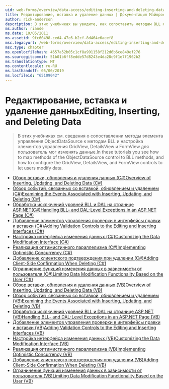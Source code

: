 ```yaml
---
uid: web-forms/overview/data-access/editing-inserting-and-deleting-data/index
title: Редактирование, вставка и удаление данных | Документация Майкрософт
author: rick-anderson
description: В этих учебниках вы увидите, как сопоставить методам BLL методы элемента управления ObjectDataSource и настройка GridView, DetailsView и FormView co...
ms.author: riande
ms.date: 10/05/2011
ms.assetid: 9fc60498-ced4-47c6-b2cf-8d464e6aeef8
msc.legacyurl: /web-forms/overview/data-access/editing-inserting-and-deleting-data
msc.type: chapter
ms.openlocfilehash: 4657a52b05c1cf8a991158f212d6b6ce849ef276
ms.sourcegitcommit: 51b01b6ff8edde57d8243e4da28c9f1e7f1962b2
ms.translationtype: MT
ms.contentlocale: ru-RU
ms.lasthandoff: 05/06/2019
ms.locfileid: "65109042"
---
```

# <a name="editing-inserting-and-deleting-data"></a><span data-ttu-id="db4d7-103">Редактирование, вставка и удаление данных</span><span class="sxs-lookup"><span data-stu-id="db4d7-103">Editing, Inserting, and Deleting Data</span></span>

> <span data-ttu-id="db4d7-104">В этих учебниках см. сведения о сопоставлении методы элемента управления ObjectDataSource к методам BLL и настройка элементов управления GridView, DetailsView и FormView для пользователь мог изменять данные.</span><span class="sxs-lookup"><span data-stu-id="db4d7-104">In these tutorials you see how to map methods of the ObjectDataSource control to BLL methods, and how to configure the GridView, DetailsView, and FormView controls to let users modify data.</span></span>

- [<span data-ttu-id="db4d7-105">Обзор вставки, обновления и удаления данных (C#)</span><span class="sxs-lookup"><span data-stu-id="db4d7-105">Overview of Inserting, Updating, and Deleting Data (C#)</span></span>](an-overview-of-inserting-updating-and-deleting-data-cs.md)
- [<span data-ttu-id="db4d7-106">Обзор событий, связанных со вставкой, обновлением и удалением (C#)</span><span class="sxs-lookup"><span data-stu-id="db4d7-106">Examining the Events Associated with Inserting, Updating, and Deleting (C#)</span></span>](examining-the-events-associated-with-inserting-updating-and-deleting-cs.md)
- [<span data-ttu-id="db4d7-107">Обработка исключений уровней BLL и DAL на странице ASP.NET(C#)</span><span class="sxs-lookup"><span data-stu-id="db4d7-107">Handling BLL- and DAL-Level Exceptions in an ASP.NET Page (C#)</span></span>](handling-bll-and-dal-level-exceptions-in-an-asp-net-page-cs.md)
- [<span data-ttu-id="db4d7-108">Добавление элементов управления проверки в интерфейсы правки и вставки (C#)</span><span class="sxs-lookup"><span data-stu-id="db4d7-108">Adding Validation Controls to the Editing and Inserting Interfaces (C#)</span></span>](adding-validation-controls-to-the-editing-and-inserting-interfaces-cs.md)
- [<span data-ttu-id="db4d7-109">Настройка интерфейса изменения данных (C#)</span><span class="sxs-lookup"><span data-stu-id="db4d7-109">Customizing the Data Modification Interface (C#)</span></span>](customizing-the-data-modification-interface-cs.md)
- [<span data-ttu-id="db4d7-110">Реализация оптимистичного параллелизма (C#)</span><span class="sxs-lookup"><span data-stu-id="db4d7-110">Implementing Optimistic Concurrency (C#)</span></span>](implementing-optimistic-concurrency-cs.md)
- [<span data-ttu-id="db4d7-111">Добавление клиентского подтверждения при удалении (C#)</span><span class="sxs-lookup"><span data-stu-id="db4d7-111">Adding Client-Side Confirmation When Deleting (C#)</span></span>](adding-client-side-confirmation-when-deleting-cs.md)
- [<span data-ttu-id="db4d7-112">Ограничение функций изменения данных в зависимости от пользователя (C#)</span><span class="sxs-lookup"><span data-stu-id="db4d7-112">Limiting Data Modification Functionality Based on the User (C#)</span></span>](limiting-data-modification-functionality-based-on-the-user-cs.md)
- [<span data-ttu-id="db4d7-113">Обзор вставки, обновления и удаления данных (VB)</span><span class="sxs-lookup"><span data-stu-id="db4d7-113">Overview of Inserting, Updating, and Deleting Data (VB)</span></span>](an-overview-of-inserting-updating-and-deleting-data-vb.md)
- [<span data-ttu-id="db4d7-114">Обзор событий, связанных со вставкой, обновлением и удалением (VB)</span><span class="sxs-lookup"><span data-stu-id="db4d7-114">Examining the Events Associated with Inserting, Updating, and Deleting (VB)</span></span>](examining-the-events-associated-with-inserting-updating-and-deleting-vb.md)
- [<span data-ttu-id="db4d7-115">Обработка исключений уровней BLL и DAL на странице ASP.NET (VB)</span><span class="sxs-lookup"><span data-stu-id="db4d7-115">Handling BLL- and DAL-Level Exceptions in an ASP.NET Page (VB)</span></span>](handling-bll-and-dal-level-exceptions-in-an-asp-net-page-vb.md)
- [<span data-ttu-id="db4d7-116">Добавление элементов управления проверки в интерфейсы правки и вставки (VB)</span><span class="sxs-lookup"><span data-stu-id="db4d7-116">Adding Validation Controls to the Editing and Inserting Interfaces (VB)</span></span>](adding-validation-controls-to-the-editing-and-inserting-interfaces-vb.md)
- [<span data-ttu-id="db4d7-117">Настройка интерфейса изменения данных (VB)</span><span class="sxs-lookup"><span data-stu-id="db4d7-117">Customizing the Data Modification Interface (VB)</span></span>](customizing-the-data-modification-interface-vb.md)
- [<span data-ttu-id="db4d7-118">Реализация оптимистичного параллелизма (VB)</span><span class="sxs-lookup"><span data-stu-id="db4d7-118">Implementing Optimistic Concurrency (VB)</span></span>](implementing-optimistic-concurrency-vb.md)
- [<span data-ttu-id="db4d7-119">Добавление клиентского подтверждения при удалении (VB)</span><span class="sxs-lookup"><span data-stu-id="db4d7-119">Adding Client-Side Confirmation When Deleting (VB)</span></span>](adding-client-side-confirmation-when-deleting-vb.md)
- [<span data-ttu-id="db4d7-120">Ограничение функций изменения данных в зависимости от пользователя (VB)</span><span class="sxs-lookup"><span data-stu-id="db4d7-120">Limiting Data Modification Functionality Based on the User (VB)</span></span>](limiting-data-modification-functionality-based-on-the-user-vb.md)

